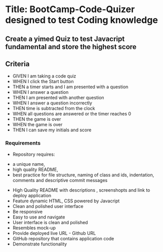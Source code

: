 # Title: BootCamp-Code-Quizer designed to test Coding knowledge
## Create a yimed Quiz to test Javacript fundamental and store the highest score


## Criteria
- GIVEN I am taking a code quiz
- WHEN I click the Start button
- THEN a timer starts and I am presented with a question
- WHEN I answer a question
- THEN I am presented with another question
- WHEN I answer a question incorrectly
- THEN time is subtracted from the clock
- WHEN all questions are answered or the timer reaches 0
- THEN the game is over
- WHEN the game is over
- THEN I can save my initials and score

### Requirements

* Repository requires: 
- a unique name,
- high quality README,
- best practice for file structure, naming of class and ids, indentation, comments and descriptive commit messages 
* High Quality README with descriptions , screenshopts and link to deploy application
* Feature dynamic HTML, CSS powered by Javacript
* Clean and  polished user interface
* Be responsive 
* Easy to use and navigate
* User interface is clean and polished 
* Resembles mock-up
* Provide deployed live URL - Github URL
* GitHub repository that contains application code
* Demonstrate functionality 



